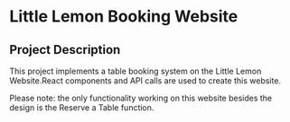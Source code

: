 # Little Lemon Booking Website

## Project Description
This project implements a table booking system on the Little Lemon Website.React components and API calls are used to create this website.

Please note: the only functionality working on this website besides the design is the Reserve a Table function.



